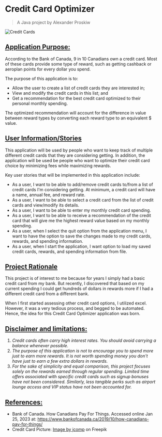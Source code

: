 # Credit Card Optimizer
> A Java project by Alexander Proskiw

![Credit Cards](data/credit-card-picture.jpg)

## <ins>Application Purpose:</ins>
According to the Bank of Canada, 9 in 10 Canadians own a credit card. Most of
these cards provide some type of reward, such as getting cashback or aeroplan points 
for every dollar you spend.

The purpose of this application is to:
- Allow the user to create a list of credit cards they are interested in;
- View and modify the credit cards in this list; and 
- Get a recommendation for the best credit card optimized to their personal monthly spending. 

The optimized recommendation will account for the difference in value between reward types 
by converting each reward type to an equivalent $ value.

## <ins>User Information/Stories</ins>
This application will be used by people who want to keep track of multiple different credit cards
that they are considering getting. In addition, the application will be used be people who want 
to optimize their credit card choice by minimizing fees while maximizing rewards.

Key user stories that will be implemented in this application include:
- As a user, I want to be able to add/remove credit cards to/from a list of credit cards I'm considering getting. At minimum, a credit card will have a name, annual fee, and reward rate.
- As a user, I want to be able to select a credit card from the list of credit cards and view/modify its details.
- As a user, I want to be able to enter my monthly credit card spending.
- As a user, I want to be able to receive a recommendation of the credit card that will give me the highest reward value based on my monthly spending.
- As a user, when I select the quit option from the application menu, I want to have the option to save the changes made to my credit cards, rewards, and spending information.
- As a user, when I start the application, I want option to load my saved credit cards, rewards, and spending information from file.

## <ins>Project Rationale</ins>
This project is of interest to me because for years I simply 
had a basic credit card from my bank. But recently, I discovered
that based on my current spending I could get hundreds of dollars 
in rewards more if I had a different credit card from a different bank.

When I first started assessing other credit card options, I utilized excel.
However, it was a very tedious process, and begged to be automated.
Hence, the idea for this Credit Card Optimizer application was born.

## <ins>Disclaimer and limitations:</ins>
1. *Credit cards often carry high interest rates. 
You should avoid carrying a balance whenever possible.* 
2. *The purpose of this application is not to encourage
you to spend more just to earn more rewards. It is not worth spending
money you don't have just to earn a few extra dollars in
rewards.*
3. *For the sake of simplicity and equal comparison, this project focuses 
solely on the rewards earned through regular spending. Limited time 
offers associated with specific credit cards such as signup bonuses have 
not been considered. Similarly, less tangible perks such as airport lounge 
access and VIP status have not been accounted for.*

## <ins>References:</ins>
- Bank of Canada. How Canadians Pay For Things. Accessed online Jan 25, 2023 at: https://www.bankofcanada.ca/2019/10/how-canadians-pay-for-things/
- Credit Card Picture: <a href="https://www.freepik.com/free-photo/credit-card-payment-buy-sell-products-service_5469634.htm#query=credit%20cards&position=1&from_view=search&track=sph">Image by jcomp</a> on Freepik
